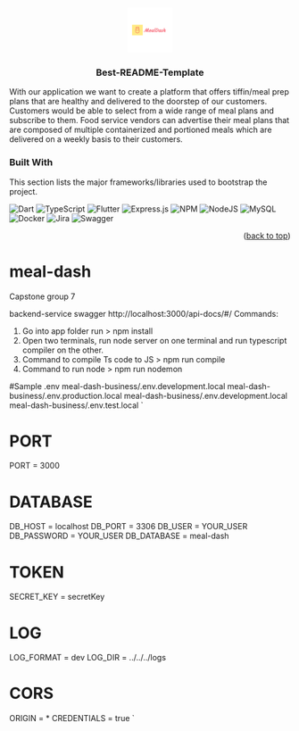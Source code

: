 <a name="readme-top"></a>

<!-- PROJECT LOGO -->
<br />
<div align="center">
  <a href="https://github.com/azeez-ahmad/meal-dash">
    <img src="ui-kit/HatchfulExport-All/logo_transparent.png" alt="Logo" width="80" height="80">
  </a>

  <h3 align="center">Best-README-Template</h3>
</div>

With our application we want to create a platform that offers tiffin/meal prep plans that are healthy and delivered to the doorstep of our customers. Customers would be able to select from a wide range of meal plans and subscribe to them. Food service vendors can advertise their meal plans that are composed of multiple containerized and portioned meals which are delivered on a weekly basis to their customers.

### Built With

This section lists the major frameworks/libraries used to bootstrap the project.

![Dart](https://img.shields.io/badge/dart-%230175C2.svg?style=for-the-badge&logo=dart&logoColor=white) ![TypeScript](https://img.shields.io/badge/typescript-%23007ACC.svg?style=for-the-badge&logo=typescript&logoColor=white) ![Flutter](https://img.shields.io/badge/Flutter-%2302569B.svg?style=for-the-badge&logo=Flutter&logoColor=white) ![Express.js](https://img.shields.io/badge/express.js-%23404d59.svg?style=for-the-badge&logo=express&logoColor=%2361DAFB) ![NPM](https://img.shields.io/badge/NPM-%23000000.svg?style=for-the-badge&logo=npm&logoColor=white) ![NodeJS](https://img.shields.io/badge/node.js-6DA55F?style=for-the-badge&logo=node.js&logoColor=white) ![MySQL](https://img.shields.io/badge/mysql-%2300f.svg?style=for-the-badge&logo=mysql&logoColor=white) ![Docker](https://img.shields.io/badge/docker-%230db7ed.svg?style=for-the-badge&logo=docker&logoColor=white) ![Jira](https://img.shields.io/badge/jira-%230A0FFF.svg?style=for-the-badge&logo=jira&logoColor=white) ![Swagger](https://img.shields.io/badge/-Swagger-%23Clojure?style=for-the-badge&logo=swagger&logoColor=white)

<p align="right">(<a href="#readme-top">back to top</a>)</p>

# meal-dash
Capstone group 7


backend-service
swagger
http://localhost:3000/api-docs/#/
Commands:
1. Go into app folder run >  npm install
2. Open two terminals, run node server on one terminal and run typescript compiler on the other.
2. Command to compile Ts code to JS > npm run compile
3. Command to run node > npm run nodemon	


#Sample .env
meal-dash-business/.env.development.local
meal-dash-business/.env.production.local
meal-dash-business/.env.development.local
meal-dash-business/.env.test.local
`
# PORT
PORT = 3000

# DATABASE
DB_HOST = localhost
DB_PORT = 3306
DB_USER = YOUR_USER
DB_PASSWORD = YOUR_USER
DB_DATABASE = meal-dash

# TOKEN
SECRET_KEY = secretKey

# LOG
LOG_FORMAT = dev
LOG_DIR = ../../../logs

# CORS
ORIGIN = *
CREDENTIALS = true
`
